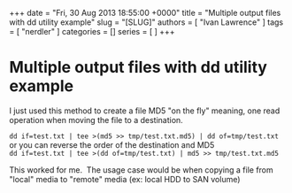 +++
date = "Fri, 30 Aug 2013 18:55:00 +0000"
title = "Multiple output files with dd utility example"
slug = "[SLUG]"
authors = [ "Ivan Lawrence" ]
tags = [ "nerdler" ]
categories = []
series = [ ]
+++

# Multiple output files with dd utility example

I just used this method to create a file MD5 "on the fly" meaning, one read operation when moving the file to a destination.  
  
`dd if=test.txt | tee >(md5 >> tmp/test.txt.md5) | dd of=tmp/test.txt` or you can reverse the order of the destination and MD5  
`dd if=test.txt | tee >(dd of=tmp/test.txt) | md5 >> tmp/test.txt.md5`  
  
This worked for me.  The usage case would be when copying a file from "local" media to "remote" media (ex: local HDD to SAN volume)